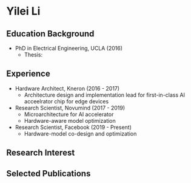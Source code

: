 # Yilei Li

## Education Background
- PhD in Electrical Engineering, UCLA (2016)
  - Thesis:  
## Experience
- Hardware Architect, Kneron (2016 - 2017)
  - Architecture design and implementation lead for first-in-class AI acceelrator chip for edge devices
- Research Scientist, Novumind (2017 - 2019)
  - Microarchitecture for AI accelerator
  - Hardware-aware model optimization
- Research Scientist, Facebook (2019 - Present)
  - Hardware-model co-design and optimization
## Research Interest

## Selected Publications
